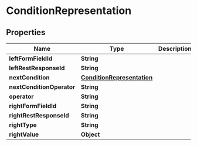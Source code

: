 # ConditionRepresentation

## Properties
Name | Type | Description | Notes
------------ | ------------- | ------------- | -------------
**leftFormFieldId** | **String** |  |  [optional]
**leftRestResponseId** | **String** |  |  [optional]
**nextCondition** | [**ConditionRepresentation**](ConditionRepresentation.md) |  |  [optional]
**nextConditionOperator** | **String** |  |  [optional]
**operator** | **String** |  |  [optional]
**rightFormFieldId** | **String** |  |  [optional]
**rightRestResponseId** | **String** |  |  [optional]
**rightType** | **String** |  |  [optional]
**rightValue** | **Object** |  |  [optional]
